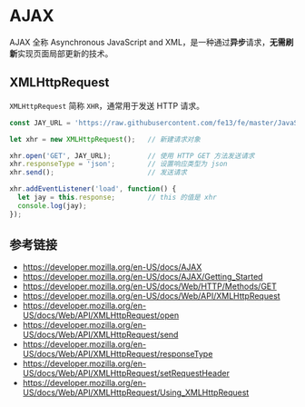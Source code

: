 # AJAX

AJAX 全称 Asynchronous JavaScript and XML，是一种通过**异步**请求，**无需刷新**实现页面局部更新的技术。

## XMLHttpRequest
`XMLHttpRequest` 简称 `XHR`，通常用于发送 HTTP 请求。

```javascript
const JAY_URL = 'https://raw.githubusercontent.com/fe13/fe/master/JavaScript/AJAX/json/jay.json';

let xhr = new XMLHttpRequest();   // 新建请求对象

xhr.open('GET', JAY_URL);         // 使用 HTTP GET 方法发送请求
xhr.responseType = 'json';        // 设置响应类型为 json
xhr.send();                       // 发送请求

xhr.addEventListener('load', function() {
  let jay = this.response;        // this 的值是 xhr
  console.log(jay);
});
```


## 参考链接
* https://developer.mozilla.org/en-US/docs/AJAX
* https://developer.mozilla.org/en-US/docs/AJAX/Getting_Started
* https://developer.mozilla.org/en-US/docs/Web/HTTP/Methods/GET
* https://developer.mozilla.org/en-US/docs/Web/API/XMLHttpRequest
* https://developer.mozilla.org/en-US/docs/Web/API/XMLHttpRequest/open
* https://developer.mozilla.org/en-US/docs/Web/API/XMLHttpRequest/send
* https://developer.mozilla.org/en-US/docs/Web/API/XMLHttpRequest/responseType
* https://developer.mozilla.org/en-US/docs/Web/API/XMLHttpRequest/setRequestHeader
* https://developer.mozilla.org/en-US/docs/Web/API/XMLHttpRequest/Using_XMLHttpRequest
